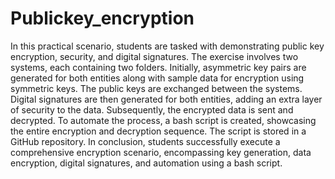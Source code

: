 # Publickey_encryption
In this practical scenario, students are tasked with demonstrating public key encryption, security, and digital signatures.
The exercise involves two systems, each containing two folders.
Initially, asymmetric key pairs are generated for both entities along with sample data for encryption using symmetric keys. 
The public keys are exchanged between the systems.
Digital signatures are then generated for both entities, adding an extra layer of security to the data. 
Subsequently, the encrypted data is sent and decrypted. 
To automate the process, a bash script is created, showcasing the entire encryption and decryption sequence. 
The script is stored in a GitHub repository. 
In conclusion, students successfully execute a comprehensive encryption scenario, encompassing key generation, data encryption, digital signatures, and automation using a bash script.
